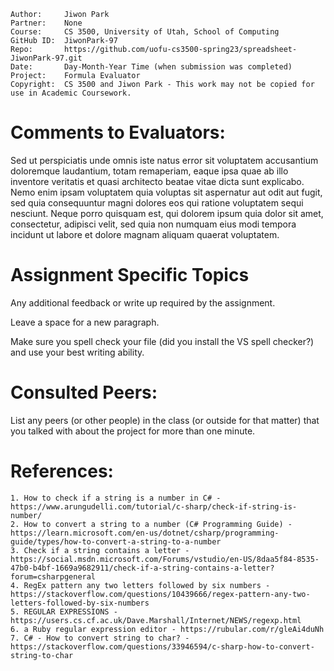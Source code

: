 ﻿```
Author:     Jiwon Park
Partner:    None
Course:     CS 3500, University of Utah, School of Computing
GitHub ID:  JiwonPark-97
Repo:       https://github.com/uofu-cs3500-spring23/spreadsheet-JiwonPark-97.git
Date:       Day-Month-Year Time (when submission was completed) 
Project:    Formula Evaluator
Copyright:  CS 3500 and Jiwon Park - This work may not be copied for use in Academic Coursework.
```

# Comments to Evaluators:

Sed ut perspiciatis unde omnis iste natus error sit voluptatem accusantium doloremque laudantium, totam remaperiam, eaque ipsa quae ab illo inventore veritatis et quasi architecto beatae vitae dicta sunt explicabo. Nemo enim ipsam voluptatem quia voluptas sit aspernatur aut odit aut fugit, sed quia consequuntur magni dolores eos qui ratione voluptatem sequi nesciunt. Neque porro quisquam est, qui dolorem ipsum quia dolor sit amet, consectetur, adipisci velit, sed quia non numquam eius modi tempora incidunt ut labore et dolore magnam aliquam quaerat voluptatem.

# Assignment Specific Topics
Any additional feedback or write up required by the assignment.

Leave a space for a new paragraph.

Make sure you spell check your file (did you install the VS spell
checker?) and use your best writing ability.

# Consulted Peers:

List any peers (or other people) in the class (or outside for that matter) that you talked with about the project for more than one minute.

# References:

    1. How to check if a string is a number in C# - https://www.arungudelli.com/tutorial/c-sharp/check-if-string-is-number/
    2. How to convert a string to a number (C# Programming Guide) - https://learn.microsoft.com/en-us/dotnet/csharp/programming-guide/types/how-to-convert-a-string-to-a-number
    3. Check if a string contains a letter - https://social.msdn.microsoft.com/Forums/vstudio/en-US/8daa5f84-8535-47b0-b4bf-1669a9682911/check-if-a-string-contains-a-letter?forum=csharpgeneral
    4. RegEx pattern any two letters followed by six numbers - https://stackoverflow.com/questions/10439666/regex-pattern-any-two-letters-followed-by-six-numbers
    5. REGULAR EXPRESSIONS - https://users.cs.cf.ac.uk/Dave.Marshall/Internet/NEWS/regexp.html
    6. a Ruby regular expression editor - https://rubular.com/r/gleAi4duNh
    7. C# - How to convert string to char? - https://stackoverflow.com/questions/33946594/c-sharp-how-to-convert-string-to-char